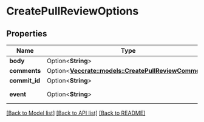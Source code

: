 # CreatePullReviewOptions

## Properties

Name | Type | Description | Notes
------------ | ------------- | ------------- | -------------
**body** | Option<**String**> |  | [optional]
**comments** | Option<[**Vec<crate::models::CreatePullReviewComment>**](CreatePullReviewComment.md)> |  | [optional]
**commit_id** | Option<**String**> |  | [optional]
**event** | Option<**String**> | ReviewStateType review state type | [optional]

[[Back to Model list]](../README.md#documentation-for-models) [[Back to API list]](../README.md#documentation-for-api-endpoints) [[Back to README]](../README.md)


